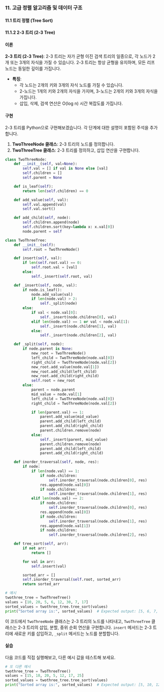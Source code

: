 ### 11. 고급 정렬 알고리즘 및 데이터 구조

#### 11.1 트리 정렬 (Tree Sort)

#### 11.1.2 2-3 트리 (2-3 Tree)

#### 이론
**2-3 트리 (2-3 Tree)**: 2-3 트리는 자가 균형 이진 검색 트리의 일종으로, 각 노드가 2개 또는 3개의 자식을 가질 수 있습니다. 2-3 트리는 항상 균형을 유지하며, 모든 리프 노드는 동일한 깊이를 가집니다.
- **특징**:
  - 각 노드는 2개의 키와 3개의 자식 노드를 가질 수 있습니다.
  - 2-노드는 1개의 키와 2개의 자식을 가지며, 3-노드는 2개의 키와 3개의 자식을 가집니다.
  - 삽입, 삭제, 검색 연산은 O(log n) 시간 복잡도를 가집니다.

#### 구현
2-3 트리를 Python으로 구현해보겠습니다. 각 단계에 대한 설명이 포함된 주석을 추가합니다.

1. **TwoThreeNode 클래스**: 2-3 트리의 노드를 정의합니다.
2. **TwoThreeTree 클래스**: 2-3 트리를 정의하고, 삽입 연산을 구현합니다.

```python
class TwoThreeNode:
    def __init__(self, val=None):
        self.val = [] if val is None else [val]
        self.children = []
        self.parent = None

    def is_leaf(self):
        return len(self.children) == 0

    def add_value(self, val):
        self.val.append(val)
        self.val.sort()

    def add_child(self, node):
        self.children.append(node)
        self.children.sort(key=lambda x: x.val[0])
        node.parent = self

class TwoThreeTree:
    def __init__(self):
        self.root = TwoThreeNode()

    def insert(self, val):
        if len(self.root.val) == 0:
            self.root.val = [val]
        else:
            self._insert(self.root, val)

    def _insert(self, node, val):
        if node.is_leaf():
            node.add_value(val)
            if len(node.val) > 2:
                self._split(node)
        else:
            if val < node.val[0]:
                self._insert(node.children[0], val)
            elif len(node.val) == 1 or val < node.val[1]:
                self._insert(node.children[1], val)
            else:
                self._insert(node.children[2], val)

    def _split(self, node):
        if node.parent is None:
            new_root = TwoThreeNode()
            left_child = TwoThreeNode(node.val[0])
            right_child = TwoThreeNode(node.val[2])
            new_root.add_value(node.val[1])
            new_root.add_child(left_child)
            new_root.add_child(right_child)
            self.root = new_root
        else:
            parent = node.parent
            mid_value = node.val[1]
            left_child = TwoThreeNode(node.val[0])
            right_child = TwoThreeNode(node.val[2])

            if len(parent.val) == 1:
                parent.add_value(mid_value)
                parent.add_child(left_child)
                parent.add_child(right_child)
                parent.children.remove(node)
            else:
                self._insert(parent, mid_value)
                parent.children.remove(node)
                parent.add_child(left_child)
                parent.add_child(right_child)

    def inorder_traversal(self, node, res):
        if node:
            if len(node.val) == 1:
                if node.children:
                    self.inorder_traversal(node.children[0], res)
                res.append(node.val[0])
                if node.children:
                    self.inorder_traversal(node.children[1], res)
            elif len(node.val) == 2:
                if node.children:
                    self.inorder_traversal(node.children[0], res)
                res.append(node.val[0])
                if node.children:
                    self.inorder_traversal(node.children[1], res)
                res.append(node.val[1])
                if node.children:
                    self.inorder_traversal(node.children[2], res)

    def tree_sort(self, arr):
        if not arr:
            return []

        for val in arr:
            self.insert(val)

        sorted_arr = []
        self.inorder_traversal(self.root, sorted_arr)
        return sorted_arr

# 예시
twothree_tree = TwoThreeTree()
values = [10, 20, 5, 6, 12, 30, 7, 17]
sorted_values = twothree_tree.tree_sort(values)
print("Sorted array is:", sorted_values)  # Expected output: [5, 6, 7, 10, 12, 17, 20, 30]
```

이 코드에서 `TwoThreeNode` 클래스는 2-3 트리의 노드를 나타내고, `TwoThreeTree` 클래스는 2-3 트리의 삽입, 분할, 중위 순회 연산을 구현합니다. `insert` 메서드는 2-3 트리에 새로운 키를 삽입하고, `_split` 메서드는 노드를 분할합니다.

#### 실습
다음 코드를 직접 실행해보고, 다른 예시 값을 테스트해 보세요.

```python
# 또 다른 예시
twothree_tree = TwoThreeTree()
values = [15, 10, 20, 5, 12, 17, 25]
sorted_values = twothree_tree.tree_sort(values)
print("Sorted array is:", sorted_values)  # Expected output: [5, 10, 12, 15, 17, 20, 25]
```
